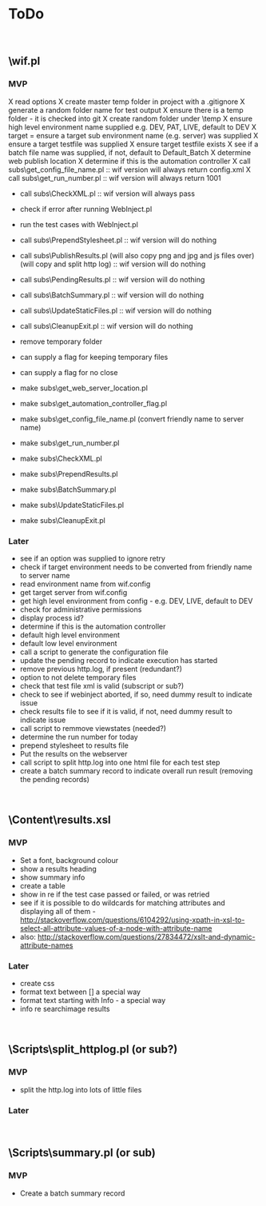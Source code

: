 # ToDo

<br />


## \wif.pl

### MVP
X read options
X create master temp folder in project with a .gitignore
X generate a random folder name for test output
X ensure there is a temp folder - it is checked into git
X create random folder under \temp
X ensure high level environment name supplied e.g. DEV, PAT, LIVE, default to DEV
X target = ensure a target sub environment name (e.g. server) was supplied
X ensure a target testfile was supplied
X ensure target testfile exists
X see if a batch file name was supplied, if not, default to Default_Batch
X determine web publish location
X determine if this is the automation controller
X call subs\get_config_file_name.pl :: wif version will always return config.xml
X call subs\get_run_number.pl :: wif version will always return 1001
* call subs\CheckXML.pl :: wif version will always pass
* check if error after running WebInject.pl
* run the test cases with WebInject.pl
* call subs\PrependStylesheet.pl :: wif version will do nothing
* call subs\PublishResults.pl (will also copy png and jpg and js files over) (will copy and split http log) :: wif version will do nothing
* call subs\PendingResults.pl :: wif version will do nothing
* call subs\BatchSummary.pl :: wif version will do nothing
* call subs\UpdateStaticFiles.pl :: wif version will do nothing
* call subs\CleanupExit.pl :: wif version will do nothing
* remove temporary folder
* can supply a flag for keeping temporary files
* can supply a flag for no close

* make subs\get_web_server_location.pl
* make subs\get_automation_controller_flag.pl
* make subs\get_config_file_name.pl (convert friendly name to server name)
* make subs\get_run_number.pl
* make subs\CheckXML.pl
* make subs\PrependResults.pl
* make subs\BatchSummary.pl
* make subs\UpdateStaticFiles.pl
* make subs\CleanupExit.pl


### Later
* see if an option was supplied to ignore retry
* check if target environment needs to be converted from friendly name to server name
* read environment name from wif.config
* get target server from wif.config
* get high level environment from config - e.g. DEV, LIVE, default to DEV
* check for administrative permissions
* display process id?
* determine if this is the automation controller
* default high level environment
* default low level environment
* call a script to generate the configuration file
* update the pending record to indicate execution has started
* remove previous http.log, if present (redundant?)
* option to not delete temporary files
* check that test file xml is valid (subscript or sub?)
* check to see if webinject aborted, if so, need dummy result to indicate issue
* check results file to see if it is valid, if not, need dummy result to indicate issue
* call script to remmove viewstates (needed?)
* determine the run number for today
* prepend stylesheet to results file
* Put the results on the webserver
* call script to split http.log into one html file for each test step
* create a batch summary record to indicate overall run result (removing the pending records)

<br />


## \Content\results.xsl

### MVP
* Set a font, background colour
* show a results heading
* show summary info
* create a table
* show in re if the test case passed or failed, or was retried
* see if it is possible to do wildcards for matching attributes and displaying all of them - http://stackoverflow.com/questions/6104292/using-xpath-in-xsl-to-select-all-attribute-values-of-a-node-with-attribute-name
* also: http://stackoverflow.com/questions/27834472/xslt-and-dynamic-attribute-names

### Later
* create css
* format text between [] a special way
* format text starting with Info - a special way
* info re searchimage results

<br />


## \Scripts\split_httplog.pl (or sub?)

### MVP
* split the http.log into lots of little files

### Later

<br />


## \Scripts\summary.pl (or sub)

### MVP
* Create a batch summary record


